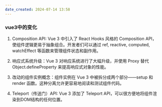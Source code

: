 ```yaml
---
date_created: 2024-07-14 13:58
---
```


### vue3中的变化

1. Composition API: Vue 3 中引入了 React Hooks 风格的 Composition API，使组件逻辑更易于抽象组合。开发者们可以通过 ref, reactive, computed, watchEffect 等函数来管理组件状态和副作用。

2. 响应式系统升级：Vue 3 对响应系统进行了大幅升级，并使用 Proxy 替代 Object.defineProperty 来提高响应式对象的性能。

3. 改动的组件实例概念：组件实例在 Vue 3 中被拆分成两个部分——setup 和 render 函数。这种分离允许更容易地阅读和测试组件代码。

4. Teleport（传送门）API: Vue 3 添加了 Teleport API，可以很方便地将组件渲染到DOM结构的任何位置。
